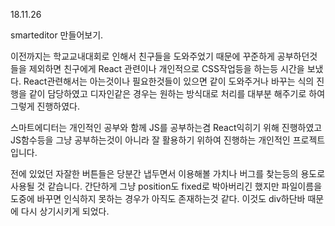 18.11.26

smarteditor 만들어보기.

이전까지는 학교교내대회로 인해서 친구들을 도와주었기 때문에 꾸준하게 공부하던것들을 제외하면 친구에게 React 관련이나 개인적으로 CSS작업등을 하는등 시간을 보냈다.
React관련해서는 아는것이나 필요한것들이 있으면 같이 도와주거나 바꾸는 식의 진행을 같이 담당하였고 디자인같은 경우는 원하는 방식대로 처리를 대부분 해주기로 하여 그렇게 진행하였다.

스마트에디터는 개인적인 공부와 함께 JS를 공부하는겸 React익히기 위해 진행하였고 JS함수등을 그냥 공부하는것이 아니라 잘 활용하기 위하여 진행하는 개인적인 프로젝트입니다.

전에 있었던 자잘한 버튼들은 당분간 냅두면서 이용해볼 가치나 버그를 찾는등의 용도로 사용될 것 같습니다.
간단하게 그냥 position도 fixed로 박아버리긴 했지만 파일이름을 도중에 바꾸면 인식하지 못하는 경우가 아직도 존재하는것 같다. 이것도 div하단바 때문에 다시 상기시키게 되었다.
